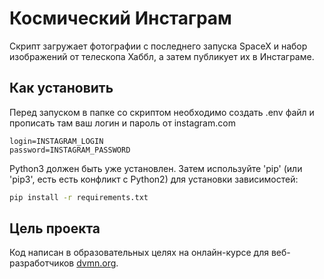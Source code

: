 # Космический Инстаграм

Скрипт загружает фотографии с последнего запуска SpaceX и набор изображений от телескопа Хаббл, а затем публикует их в Инстаграме.

## Как установить

Перед запуском в папке со скриптом необходимо создать .env файл и прописать там
 ваш логин и пароль от instagram.com

```.env
login=INSTAGRAM_LOGIN
password=INSTAGRAM_PASSWORD
```

Python3 должен быть уже установлен.
Затем используйте 'pip' (или 'pip3', есть есть конфликт с Python2) для установки зависимостей:

```bash
pip install -r requirements.txt
```

## Цель проекта

Код написан в образовательных целях на онлайн-курсе для веб-разработчиков [dvmn.org](https://dvmn.org/).